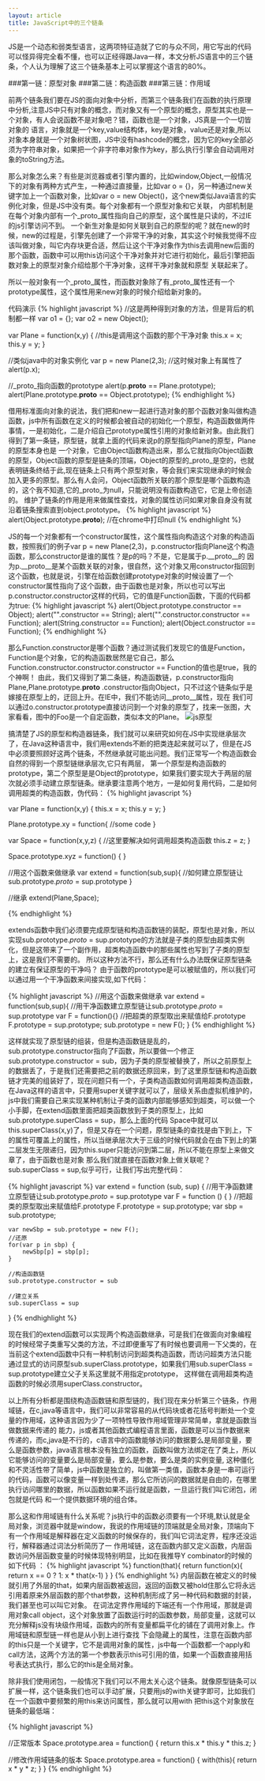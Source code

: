 ```yaml
---
layout: article
title: JavaScript中的三个链条
---
```


JS是一个动态和弱类型语言，这两项特征造就了它的与众不同，用它写出的代码可以怪异得完全看不懂，也可以正经得跟Java一样，本文分析JS语言中的三个链条，个人认为理解了这三个链条基本上可以掌握这个语言的80%。

###第一链：原型对象
###第二链：构造函数
###第三链：作用域

前两个链条我们要在JS的面向对象中分析，而第三个链条我们在函数的执行原理中分析,注意JS中只有对象的概念，而对象又有一个原型的概念，原型其实也是一个对象，有人会说函数不是对象吧？错，函数也是一个对象，JS真是一个一切皆对象的
语言，对象就是一个key,value结构体，key是对象，value还是对象,所以对象本身就是一个对象树状图，JS中没有hashcode的概念，因为它的key全部必须为字符串对象，如果把一个非字符串对象作为key，那么执行引擎会自动调用对象的toString方法。

那么对象怎么来？有些是浏览器或者引擎内置的，比如window,Object,一般情况下的对象有两种方式产生，一种通过直接量，比如var o = {}，另一种通过new关键字加上一个函数对象，比如var o = new Object()，这个new类似Java语言的实例化对象，但是JS中没有类。每个对象都有一个原型对象和它关联，
内部机制是在每个对象内部有一个_proto_属性指向自己的原型，这个属性是只读的，不过IE的js引擎访问不到。
一个新生对象是如何关联到自己的原型的呢？就在new的时候，new的过程是，引擎先创建了一个非常干净的对象，其实这个时候我觉得不应该叫做对象，叫它内存块更合适，然后让这个干净对象作为this去调用new后面的那个函数，函数中可以用this访问这个干净对象并对它进行初始化，最后引擎把函数对象上的原型对象介绍给那个干净对象，这样干净对象就和原型
关联起来了。

所以一般对象有一个_proto_属性，而函数对象除了有_proto_属性还有一个prototype属性，这个属性用来new对象的时候介绍给新对象的。

代码演示
{% highlight javascript %}
//这是两种得到对象的方法，但是背后的机制都一样
var o1 = {};
var o2 = new Object();

var Plane = function(x,y) {
    //this是调用这个函数的那个干净对象
    this.x = x;
    this.y = y;
}

//类似java中的对象实例化
var p = new Plane(2,3);
//这时候对象上有属性了
alert(p.x);

//_proto_指向函数的prototype
alert(p.__proto__ == Plane.prototype);
alert(Plane.prototype.__proto__ == Object.prototype);
{% endhighlight %}

借用标准面向对象的说法，我们把和new一起进行造对象的那个函数对象叫做构造函数，js中所有函数在定义的时候都会被自动的初始化一个原型，构造函数做两件事情，一是初始化，二是介绍自己prototype属性引用的对象给新对象。由此我们得到了第一条链，原型链，就拿上面的代码来说p的原型指向Plane的原型，Plane的原型本身也是
一个对象，它由Object函数构造出来，那么它就指向Object函数的原型，Object函数的原型是链条的顶端，Object的原型的_proto_是空的，也就表明链条终结于此,现在链条上只有两个原型对象，等会我们来实现继承的时候会加入更多的原型。那么有人会问，Object函数所关联的那个原型是哪个函数构造的，这个我不知道,它的_proto_为null，只能说明没有函数构造它，它是上帝创造的。
维护了链条的作用是用来做属性查找，对象的属性访问如果对象自身没有就沿着链条搜索直到object.prototype。
{% highlight javascript %}
alert(Object.prototype.__proto__); //在chrome中打印null
{% endhighlight %}


JS的每一个对象都有一个constructor属性，这个属性指向构造这个对象的构造函数，按照我们的例子var p = new Plane(2,3)，p.constructor指向Plane这个构造函数，那么constructor是谁的属性？是p的吗？不是，它是属于p.__proto__的
因为p.__proto__是某个函数关联的对象，很自然，这个对象又用constructor指回到这个函数，也就是说，引擎在给函数创建prototype对象的时候设置了一个constructor属性指向了这个函数，由于函数也是对象，所以也可以写出p.constructor.constructor这样的代码，它的值是Function函数，下面的代码都为true:
{% highlight javascript %}
alert(Object.prototype.constructor == Object);
alert("".constructor == String);
alert("".constructor.constructor == Function);
alert(String.constructor == Function);
alert(Object.constructor == Function);
{% endhighlight %}

那么Function.constructor是哪个函数？通过测试我们发现它的值是Function，Function是个对象，它的构造函数居然是它自己，那么Function.constructor.constructor.constructor == Function的值也是true，我的个神啊！
由此，我们又得到了第二条链，构造函数链，p.constructor指向Plane,Plane.prototype.__proto__ .constructor指向Object，只不过这个链条似乎是嫁接在原型上的，迂回上升。在IE中，我们不能访问__proto__属性，现在
我们可以通过o.constructor.prototype直接访问到一个对象的原型了，找来一张图，大家看看，图中的Foo是一个自定函数，类似本文的Plane。
![js原型](/images/prototype.png)


搞清楚了JS的原型和构造器链条，我们就可以来研究如何在JS中实现继承层次了，在Java这种语言中，我们用extends不断的把类连起来就可以了，但是在JS中必须要照顾好这两个链条，不然继承就可能出问题。我们正常写一个构造函数会自然的得到一个原型链继承层次,它只有两层，
第一个原型是构造函数的prototype，第二个原型是是Object的prototype，如果我们要实现大于两层的层次就必须手动建立原型链条。继承要注意两个地方，一是如何复用代码，二是如何调用超类的构造函数，伪代码：
{% highlight javascript %}

var Plane = function(x,y) {
    this.x = x;
    this.y = y;
}

Plane.prototype.xy = function{
 //some code
}


var Space = function(x,y,z) {
  //这里要解决如何调用超类构造函数
  this.z = z;
}

Space.prototype.xyz = function() {
}

//用这个函数来做继承
var extend = function(sub,sup){
    //如何建立原型链让sub.prototype._proto_ = sup.prototype
}

//继承
extend(Plane,Space);

{% endhighlight %}

extends函数中我们必须要完成原型链和构造函数链的装配，原型也是对象，所以实现sub.prototype._proto_ = sup.prototype的方法就是子类的原型由超类实例化，但是这带来了一个副作用，超类构造函数中的那些属性也写到了子类的原型上，这是我们不需要的。
所以这种方法不行，那么还有什么办法既保证原型链条的建立有保证原型的干净吗？ 由于函数的prototype是可以被赋值的，所以我们可以通过用一个干净函数来间接实现,如下代码：

{% highlight javascript %}
//用这个函数来做继承
var extend = function(sub,sup){
    //用干净函数建立原型链让sub.prototype._proto_ = sup.prototype
    var F = function(){}
    //把超类的原型取出来赋值给F.prototype
    F.prototype = sup.prototype;
    sub.prototype = new F();
}
{% endhighlight %}

这样就实现了原型链的组装，但是构造函数链是乱的，sub.prototype.constructor指向了F函数，所以要做一个修正sub.prototype.constructor = sub，因为子类的原型被替换了，所以之前原型上的数据丢了，于是我们还需要把之前的数据还原回来，到了这里原型链和构造函数链才完美的组装好了，现在问题只有一个，子类构造函数如何调用超类构造函数，
在Java这样的语言中，只要用super关键字就可以了，层级关系由虚拟机维护的，js中我们需要自己来实现某种机制让子类的函数内部能够感知到超类，可以做一个小手脚，在extend函数里面把超类函数放到子类的原型上，比如sub.prototype.superClass = sup，那么上面的代码
Space中就可以this.superClass(x,y)了，但是又存在一个问题，原型链条的查找是由下到上，下的属性可覆盖上的属性，所以当继承层次大于三级的时候代码就会在由下到上的第二层发生无限递归，因为this.super只能访问到第二层，所以不能在原型上来做文章了，由于函数也是对象
那么我们就直接在函数对象上做关联呢？sub.superClass = sup,似乎可行，让我们写出完整代码：

{% highlight javascript %}
var extend = function (sub, sup) {
    //用干净函数建立原型链让sub.prototype._proto_ = sup.prototype
    var F = function () {
    }
    //把超类的原型取出来赋值给F.prototype
    F.prototype = sup.prototype;
    var sbp = sub.prototype;

    var newSbp = sub.prototype = new F();
    //还原
    for(var p in sbp) {
        newSbp[p] = sbp[p];
    }

    //构造函数链
    sub.prototype.constructor = sub

    //建立关系
    sub.superClass = sup

}
{% endhighlight %}

现在我们的extend函数可以实现两个构造函数继承，可是我们在做面向对象编程的时候经常子类重写父类的方法，不过即便重写了有时候也要调用一下父类的，在当前这个extend函数中只有一种机制访问到超类构造函数，而访问超类方法只能通过显式的访问原型sub.superClass.prototype，如果我们用sub.superClass = sup.prototype建立父子关系这里就不用指定prototype，
这样做在调用超类构造函数的时候必须用superClass.constructor。



以上所有分析都是围绕构造函数链和原型链的，我们现在来分析第三个链条，作用域链，在c,java等语言中，我们可以非常容易的从代码块或者花括号判断处一个变量的作用域，这种语言因为少了一项特性导致作用域管理非常简单，拿就是函数当做数据来传递的
能力，js或者其他函数式编程语言里面，函数是可以当作数据来传递的，而c,java是不行的，c语言中的函数能够访问的数据要么是局部变量，要么是函数参数，java语言根本没有独立的函数，函数叫做方法绑定在了类上，所以它能够访问的变量要么是局部变量，要么是参数，要么是类的实例变量,
这种僵化和不灵活性带了简单，js中函数是独立的，叫做第一类值，函数本身是一串可运行的代码，函数可以像变量一样到处传递，那么它所访问的数据就是自由的，在哪里执行访问哪里的数据，所以函数如果不运行就是函数，一旦运行我们叫它闭包，闭包就是代码
和一个提供数据环境的组合体。

那么这和作用域链有什么关系呢？js执行中的函数必须要有一个环境,默认就是全局对象，浏览器中就是window，我说的作用域链的顶端就是全局对象，顶端向下有一个作用域是解释器在定义函数的时候保存的，我们叫它词法定界，程序还没运行，解释器通过词法分析简历了一
作用域链，这在函数内部又定义函数，内层函数访问外层函数变量的时候体现特别明显，比如在我推导Y combinator的时候的如下代码 ：
{% highlight javascript %}
function(that){
     return function(x){
         return x == 0 ? 1: x * that(x-1)
     }
}
{% endhighlight %}
内层函数在被定义的时候就引用了外层的that，如果内层函数被返回，返回的函数又被hold住那么它将永远引用着原来外层函数的那个that参数，这种机制形成了另一种代码和数据的封装，我们甚至也可以叫它对象。
在词法定界作用域的下端还有一个作用域，那就是调用对象call object，这个对象放置了函数运行时的函数参数，局部变量，这就可以充分解释js没有块级作用域，函数内的所有变量都扁平化的铺在了调用对象上。作用域链和原型链一样也是从小到上进行查找
下会隐藏上的属性，注意在函数内部的this只是一个关键字，它不是调用对象的属性，js中每一个函数都一个apply和call方法，这两个方法的第一个参数表示this可引用的值，如果一个函数直接用括号表达式执行，那么它的this是全局对象。

除非我们使用闭包，一般情况下我们可以不用太关心这个链条。就像原型链条可以扩展一样，这个链条我们也可以手动扩展，只要用js的with关键字即可，比如我们在一个函数中要频繁的用this来访问属性，那么就可以用with
把this这个对象放在链条的最低端：

{% highlight javascript %}

//正常版本
Space.prototype.area = function() {
    return this.x * this.y * this.z;
}

//修改作用域链条的版本
Space.prototype.area = function() {
    with(this){
        return x * y * z;
    }
}
{% endhighlight %}




